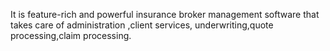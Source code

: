 It is feature-rich and powerful insurance broker management software that takes care of administration ,client services, underwriting,quote processing,claim processing.
